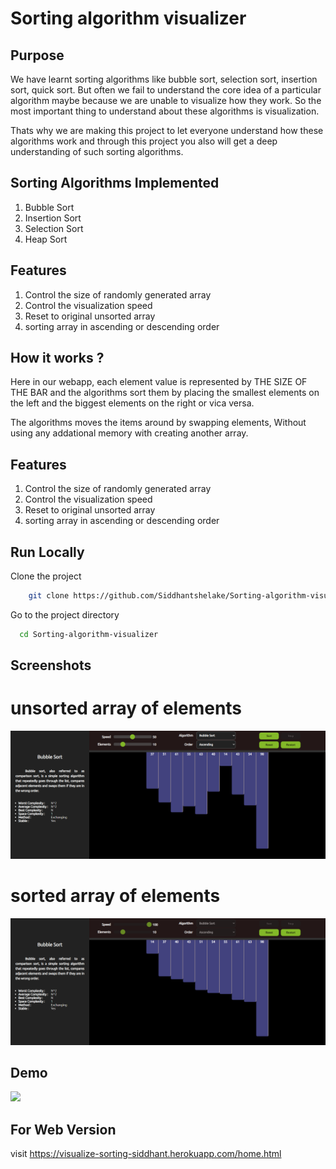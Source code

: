 
# Sorting algorithm visualizer



## Purpose
We have learnt sorting algorithms like bubble sort, selection sort, insertion sort, quick sort. But often we fail to understand the core idea of a particular algorithm maybe because we are unable to visualize how they work. So the most important thing to understand about these algorithms is visualization.


Thats why we are making this project to let everyone understand how these algorithms work and through this project you also will get a deep understanding of such sorting algorithms.

## Sorting Algorithms Implemented
1) Bubble Sort
2) Insertion Sort
3) Selection Sort
4) Heap Sort

## Features

1) Control the size of randomly generated array
2) Control the visualization speed
3) Reset to original unsorted array
4) sorting array in ascending or descending order

##  How it works ?

Here in our webapp, each element value is represented by THE SIZE OF THE BAR and the algorithms sort them by placing the smallest elements on the left and the biggest elements on the right or vica versa.

The algorithms moves the items around by swapping elements, Without using any addational memory with creating another array.

## Features

1) Control the size of randomly generated array
2) Control the visualization speed
3) Reset to original unsorted array
4) sorting array in ascending or descending order

## Run Locally

Clone the project

```bash
    git clone https://github.com/Siddhantshelake/Sorting-algorithm-visualizer
```

Go to the project directory

```bash
  cd Sorting-algorithm-visualizer
```




## Screenshots

# unsorted array of elements 

![alt text](https://github.com/Siddhantshelake/sorting-algorithm-visualizer/blob/master/screenshots/unsorted.PNG)


# sorted array of elements  

![alt text](https://github.com/Siddhantshelake/sorting-algorithm-visualizer/blob/master/screenshots/sorted.PNG)


## Demo

![](sorting.gif)


## For Web Version 

visit 
 https://visualize-sorting-siddhant.herokuapp.com/home.html
